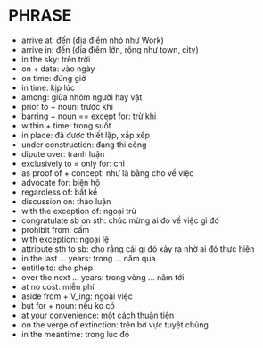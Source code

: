 # PHRASE

- arrive at: đến (địa điểm nhỏ như Work)
- arrive in: đến (địa điểm lớn, rộng như town, city)
- in the sky: trên trời
- on + date: vào ngày
- on time: đúng giờ
- in time: kịp lúc
- among: giữa nhóm người hay vật
- prior to + noun: trước khi
- barring + noun == except for: trừ khi
- within + time: trong suốt
- in place: đã được thiết lặp, xắp xếp
- under construction: đang thi công
- dipute over: tranh luận
- exclusively to = only for: chỉ
- as proof of + concept: như là bằng cho về việc
- advocate for: biện hộ
- regardless of: bất kể
- discussion on: thảo luận
- with the exception of: ngoại trừ
- congratulate sb on sth: chúc mừng ai đó về việc gì đó
- prohibit from: cấm
- with exception: ngoại lệ
- attribute sth to sb: cho rằng cái gì đó xảy ra nhờ ai đó thực hiện
- in the last ... years: trong ... năm qua
- entitle to: cho phép
- over the next ... years: trong vòng ... năm tới
- at no cost: miễn phí
- aside from + V_ing: ngoài việc
- but for + noun: nếu ko có
- at your convenience: một cách thuận tiện
- on the verge of extinction: trên bờ vực tuyệt chủng
- in the meantime: trong lúc đó
